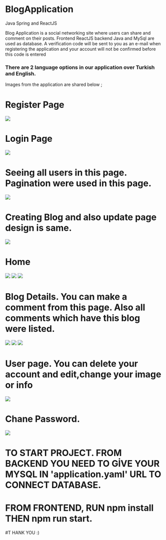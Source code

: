 # BlogApplication
Java Spring and ReactJS

Blog Application is a social networking site where users can share and comment on their posts. 
Frontend ReactJS backend Java and MySql are used as database. 
A verification code will be sent to you as an e-mail when registering the application and your account will not be confirmed before this code is entered
<h3>There are 2 language options in our application over Turkish and English.</h3>

Images from the application are shared below ;

# Register Page
<a href="https://resimyukle.xyz/i/TU17V9"><img src="https://i.resimyukle.xyz/TU17V9.png" /></a>
# Login Page
<a href="https://resimyukle.xyz/i/7Ib89e"><img src="https://i.resimyukle.xyz/7Ib89e.png" /></a>
# Seeing all users in this page. Pagination were used in this page.
<a href="https://resimyukle.xyz/i/OGc4y0"><img src="https://i.resimyukle.xyz/OGc4y0.png" /></a>
# Creating Blog and also update page design is same.
<a href="https://resimyukle.xyz/i/UdT6Q4"><img src="https://i.resimyukle.xyz/UdT6Q4.png" /></a>
# Home
<a href="https://resimyukle.xyz/i/d7e9ca"><img src="https://i.resimyukle.xyz/d7e9ca.png" /></a>
<a href="https://resimyukle.xyz/i/Cb6xSO"><img src="https://i.resimyukle.xyz/Cb6xSO.png" /></a>
<a href="https://resimyukle.xyz/i/WKA9NO"><img src="https://i.resimyukle.xyz/WKA9NO.png" /></a>
# Blog Details. You can make a comment from this page. Also all comments which have this blog were listed.
<a href="https://resimyukle.xyz/i/QL90VV"><img src="https://i.resimyukle.xyz/QL90VV.png" /></a>
<a href="https://resimyukle.xyz/i/8IV8AT"><img src="https://i.resimyukle.xyz/8IV8AT.png" /></a>
<a href="https://resimyukle.xyz/i/WJfOf7"><img src="https://i.resimyukle.xyz/WJfOf7.png" /></a>
# User page. You can delete your account and edit,change your image or info
<a href="https://resimyukle.xyz/i/dSfLOV"><img src="https://i.resimyukle.xyz/dSfLOV.png" /></a>
# Chane Password.
<a href="https://resimyukle.xyz/i/RTAVV5"><img src="https://i.resimyukle.xyz/RTAVV5.png" /></a>

# TO START PROJECT. FROM BACKEND YOU NEED TO GİVE YOUR MYSQL IN 'application.yaml' URL TO CONNECT DATABASE. 
# FROM FRONTEND, RUN npm install THEN npm run start.

#T HANK YOU :)
